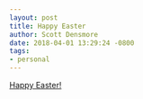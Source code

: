 ```yaml
---
layout: post
title: Happy Easter
author: Scott Densmore
date: 2018-04-01 13:29:24 -0800
tags:
- personal
---
```


[Happy Easter!](/assets/img/697d0d8331.jpg)
